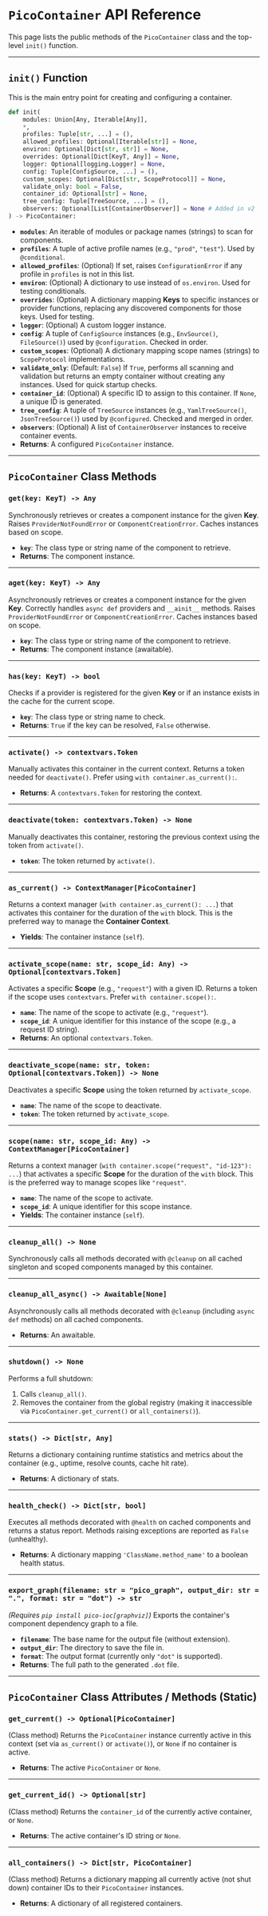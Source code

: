 # `PicoContainer` API Reference

This page lists the public methods of the `PicoContainer` class and the top-level `init()` function.

---

## **`init()` Function**

This is the main entry point for creating and configuring a container.

```python
def init(
    modules: Union[Any, Iterable[Any]],
    *,
    profiles: Tuple[str, ...] = (),
    allowed_profiles: Optional[Iterable[str]] = None,
    environ: Optional[Dict[str, str]] = None,
    overrides: Optional[Dict[KeyT, Any]] = None,
    logger: Optional[logging.Logger] = None,
    config: Tuple[ConfigSource, ...] = (),
    custom_scopes: Optional[Dict[str, ScopeProtocol]] = None,
    validate_only: bool = False,
    container_id: Optional[str] = None,
    tree_config: Tuple[TreeSource, ...] = (),
    observers: Optional[List[ContainerObserver]] = None # Added in v2
) -> PicoContainer:
```

  * **`modules`**: An iterable of modules or package names (strings) to scan for components.
  * **`profiles`**: A tuple of active profile names (e.g., `"prod"`, `"test"`). Used by `@conditional`.
  * **`allowed_profiles`**: (Optional) If set, raises `ConfigurationError` if any profile in `profiles` is not in this list.
  * **`environ`**: (Optional) A dictionary to use instead of `os.environ`. Used for testing conditionals.
  * **`overrides`**: (Optional) A dictionary mapping **Keys** to specific instances or provider functions, replacing any discovered components for those keys. Used for testing.
  * **`logger`**: (Optional) A custom logger instance.
  * **`config`**: A tuple of `ConfigSource` instances (e.g., `EnvSource()`, `FileSource()`) used by `@configuration`. Checked in order.
  * **`custom_scopes`**: (Optional) A dictionary mapping scope names (strings) to `ScopeProtocol` implementations.
  * **`validate_only`**: (Default: `False`) If `True`, performs all scanning and validation but returns an empty container without creating any instances. Used for quick startup checks.
  * **`container_id`**: (Optional) A specific ID to assign to this container. If `None`, a unique ID is generated.
  * **`tree_config`**: A tuple of `TreeSource` instances (e.g., `YamlTreeSource()`, `JsonTreeSource()`) used by `@configured`. Checked and merged in order.
  * **`observers`**: (Optional) A list of `ContainerObserver` instances to receive container events.
  * **Returns**: A configured `PicoContainer` instance.

-----

## **`PicoContainer` Class Methods**

### `get(key: KeyT) -> Any`

Synchronously retrieves or creates a component instance for the given **Key**. Raises `ProviderNotFoundError` or `ComponentCreationError`. Caches instances based on scope.

  * **`key`**: The class type or string name of the component to retrieve.
  * **Returns**: The component instance.

-----

### `aget(key: KeyT) -> Any`

Asynchronously retrieves or creates a component instance for the given **Key**. Correctly handles `async def` providers and `__ainit__` methods. Raises `ProviderNotFoundError` or `ComponentCreationError`. Caches instances based on scope.

  * **`key`**: The class type or string name of the component to retrieve.
  * **Returns**: The component instance (awaitable).

-----

### `has(key: KeyT) -> bool`

Checks if a provider is registered for the given **Key** or if an instance exists in the cache for the current scope.

  * **`key`**: The class type or string name to check.
  * **Returns**: `True` if the key can be resolved, `False` otherwise.

-----

### `activate() -> contextvars.Token`

Manually activates this container in the current context. Returns a token needed for `deactivate()`. Prefer using `with container.as_current():`.

  * **Returns**: A `contextvars.Token` for restoring the context.

-----

### `deactivate(token: contextvars.Token) -> None`

Manually deactivates this container, restoring the previous context using the token from `activate()`.

  * **`token`**: The token returned by `activate()`.

-----

### `as_current() -> ContextManager[PicoContainer]`

Returns a context manager (`with container.as_current(): ...`) that activates this container for the duration of the `with` block. This is the preferred way to manage the **Container Context**.

  * **Yields**: The container instance (`self`).

-----

### `activate_scope(name: str, scope_id: Any) -> Optional[contextvars.Token]`

Activates a specific **Scope** (e.g., `"request"`) with a given ID. Returns a token if the scope uses `contextvars`. Prefer `with container.scope():`.

  * **`name`**: The name of the scope to activate (e.g., `"request"`).
  * **`scope_id`**: A unique identifier for this instance of the scope (e.g., a request ID string).
  * **Returns**: An optional `contextvars.Token`.

-----

### `deactivate_scope(name: str, token: Optional[contextvars.Token]) -> None`

Deactivates a specific **Scope** using the token returned by `activate_scope`.

  * **`name`**: The name of the scope to deactivate.
  * **`token`**: The token returned by `activate_scope`.

-----

### `scope(name: str, scope_id: Any) -> ContextManager[PicoContainer]`

Returns a context manager (`with container.scope("request", "id-123"): ...`) that activates a specific **Scope** for the duration of the `with` block. This is the preferred way to manage scopes like `"request"`.

  * **`name`**: The name of the scope to activate.
  * **`scope_id`**: A unique identifier for this scope instance.
  * **Yields**: The container instance (`self`).

-----

### `cleanup_all() -> None`

Synchronously calls all methods decorated with `@cleanup` on all cached singleton and scoped components managed by this container.

-----

### `cleanup_all_async() -> Awaitable[None]`

Asynchronously calls all methods decorated with `@cleanup` (including `async def` methods) on all cached components.

  * **Returns**: An awaitable.

-----

### `shutdown() -> None`

Performs a full shutdown:

1.  Calls `cleanup_all()`.
2.  Removes the container from the global registry (making it inaccessible via `PicoContainer.get_current()` or `all_containers()`).

-----

### `stats() -> Dict[str, Any]`

Returns a dictionary containing runtime statistics and metrics about the container (e.g., uptime, resolve counts, cache hit rate).

  * **Returns**: A dictionary of stats.

-----

### `health_check() -> Dict[str, bool]`

Executes all methods decorated with `@health` on cached components and returns a status report. Methods raising exceptions are reported as `False` (unhealthy).

  * **Returns**: A dictionary mapping `'ClassName.method_name'` to a boolean health status.

-----

### `export_graph(filename: str = "pico_graph", output_dir: str = ".", format: str = "dot") -> str`

*(Requires `pip install pico-ioc[graphviz]`)* Exports the container's component dependency graph to a file.

  * **`filename`**: The base name for the output file (without extension).
  * **`output_dir`**: The directory to save the file in.
  * **`format`**: The output format (currently only `"dot"` is supported).
  * **Returns**: The full path to the generated `.dot` file.

-----

## **`PicoContainer` Class Attributes / Methods (Static)**

### `get_current() -> Optional[PicoContainer]`

(Class method) Returns the `PicoContainer` instance currently active in this context (set via `as_current()` or `activate()`), or `None` if no container is active.

  * **Returns**: The active `PicoContainer` or `None`.

-----

### `get_current_id() -> Optional[str]`

(Class method) Returns the `container_id` of the currently active container, or `None`.

  * **Returns**: The active container's ID string or `None`.

-----

### `all_containers() -> Dict[str, PicoContainer]`

(Class method) Returns a dictionary mapping all currently active (not shut down) container IDs to their `PicoContainer` instances.

  * **Returns**: A dictionary of all registered containers.


